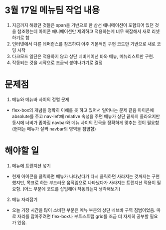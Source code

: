 # 3월 17일 메뉴팀 작업 내용
1. 지금까지 해왔던 것들은 span을 기반으로 한 삼선 애니메이션이 포함되어 있던 것을 참조했는데
   아이콘 애니메이션만 제외하고 적용하는게 너무 복잡해서 새로 리셋하기로 함
2. 인터넷에서 다른 레퍼런스를 참조하여 아주 기본적인 구현 코드만 기반으로 새로 코딩 시작
3. 다크모드 일단은 적용하지 않고 상단 네비게이션 바와 메뉴, 메뉴리스트만 구현.
4. 작동되는 것을 시작으로 조금씩 붙여나가기로 결정

# 문제점
1. 메뉴와 메뉴바 사이의 정렬 문제
 - flex-box의 개념을 정확히 이해를 못 하고 있어서 일어나는 문제 같음
   아이콘에 absolute를 주고 nav-left에 relative 속성을 주면 메뉴가 상단 끝까지 올라오지만 동시에 너비가 좁아짐
   navbar와 메뉴 사이의 간극을 정확하게 맞추는 것이 필요함 (현재는 메뉴가 살짝 navbar의 영역을 침범함)

# 해야할 일
1. 메뉴에 트랜지션 넣기
 - 현재 아이콘을 클릭하면 메뉴가 나타났다가 다시 클릭하면 사라지는 것까지는 구현 했지만,
   목표로 하는 부드러운 움직임으로 나타났다가 사라지는 트랜지션 적용이 필요함.
   (어느 부분에 코드를 삽입해야 작동되는지 생각해보기)
2. 메뉴 자리잡기
 - 오늘 가장 시간을 많이 소비한 부분은 메뉴 부분의 상단 네브바 구역 침범이었음. 따로 자리를 잡아주려면 flex-box나
   부트스트랩 grid를 조금 더 자세히 공부할 필요가 있음.
